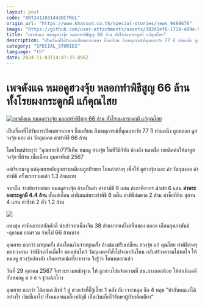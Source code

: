 ```yaml
---
layout: post
code: "ART2411031443DCTRGL"
origin_url: "https://www.khaosod.co.th/special-stories/news_9488676"
image: "https://github.com/user-attachments/assets/382d1ef8-1714-409e-941d-a942605d92e1"
title: "เพจดังแฉ หมอดูฮวงจุ้ย หลอกทำพิธีสูญ 66 ล้าน ทั้งโรยผงกระดูกผี แก้คุณไสย"
description: "เป็นเรื่องที่ได้รับการเปิดเผยจากเพจ บิ๊กเกรียน ถึงเหตุการณ์ที่คุณยายวัย 77 ปี ท่านหนึ่ง ถูกหลอก ดูฮวงจุ้ย และ ค่า วัตถุมงคล​ ค่าทำพิธี 66 ล้าน"
category: "SPECIAL_STORIES"
language: "th"
date: 2024-11-03T14:47:37.896Z
---
```


# เพจดังแฉ หมอดูฮวงจุ้ย หลอกทำพิธีสูญ 66 ล้าน ทั้งโรยผงกระดูกผี แก้คุณไสย

[![เพจดังแฉ หมอดูฮวงจุ้ย หลอกทำพิธีสูญ 66 ล้าน ทั้งโรยผงกระดูกผี แก้คุณไสย](https://www.khaosod.co.th/wpapp/uploads/2024/11/Mischievous-21.jpg "เพจดังแฉ หมอดูฮวงจุ้ย หลอกทำพิธีสูญ 66 ล้าน ทั้งโรยผงกระดูกผี แก้คุณไสย")](https://www.khaosod.co.th/wpapp/uploads/2024/11/Mischievous-21.jpg)

เป็นเรื่องที่ได้รับการเปิดเผยจากเพจ บิ๊กเกรียน ถึงเหตุการณ์ที่คุณยายวัย 77 ปี ท่านหนึ่ง ถูกหลอก ดูฮวงจุ้ย และ ค่า วัตถุมงคล​ ค่าทำพิธี 66 ล้าน

โดยโพสต์ระบุว่า “คุณยายวัย77ปีเห็น หมอดู ฮวงจุ้ย ในทีวีดิจิทัล​ ช่องดัง หลงเชื่อ เลยติดต่อให้มาดูฮวงจุ้ย ที่บ้าน เมื่อเดือน กุมภาพันธ์​ 2567

​แค่เรียกมาดู แต่คุณยายกับลูกสาวเหมือนถูกป้ายยา โดนค่าต่างๆ เพื่อใช้ ดูฮวงจุ้ย และ ค่า วัตถุมงคล​ ค่าทำพิธี ครั้งแรกรวมแล้ว 1.3 ล้านบาท

​จากนั้น จ่ายยิบจ่ายย่อย หมอดูฮวงจุ้ย อ้างเป็นค่า ค่าทำพิธี 9 แสน ค่าภาษีอากร นำเข้า 6 แสน **ค่าพระผงกระดูกผี 4.4 ล้าน** ตั้งแต่เดือน ค่านิมนต์​พระทำพิธี 6 หมื่น ค่าพิธีล่มศาล 2 ล้าน ค่าซื้อที่ดิน สุสาน 4 แสน ค่าสิงห์ 2 ตัว 1.2 ล้าน

[![](https://www.khaosod.co.th/wpapp/uploads/2024/11/Mischievous-54.jpg)](https://www.khaosod.co.th/wpapp/uploads/2024/11/Mischievous-54.jpg)

​แพงสุด ค่าหินแกะสลักศักดิ์ นำเข้าจากเมื่องจีน 38 ล้านบาทแต่ไม่เห็นของ ​ตลอด เดือนกุมภาพันธ์​-ตุลาคม ยอมรวม จ่ายไป 66 ล้านบาท

​คุณยาย บอกว่า มาทุกครั้ง ต้องโอนเงินจ่ายทุกครั้ง อ้างต้องปรับเปลี่ยน ฮวงจุ้ย แก้ คุณไสย ทำพิธีต่างๆ ​พอทวงถาม ว่าพิธีจะเริ่มเมื่อไร ของเซ่นไหว้ วัตถุ​มงคลที่สั่งไปจะมาวันไหน กลับสร้างความไม่พอใจ ให้หมอดู ฮวงจุ้นช่องดัง เกิดอารมณ์​เกรี้ยวกราด จึงรู้ว่า โดนหลอกแล้ว

​วันที่ 29 ตุลาคม​ 2567 จึงรวบรวมหลักฐาน ให้ ลูกสาวไปแจ้งความที่ สน.บางกอกน้อย ให้ดำเนินคดี กับหมอดู ต ล ฮ จ ฐานฉ้อโกง

​คุณยาย บอกว่า ได้มาแค่ สิงห์ 1 คู่ ศาลเจ้าที่ตี้จู้เอี๊ยะ 1 หลัง กับ เจาะหลุม อีก 4 หลุม “ทำกับคนแก่ได้อย่างไร เงินที่เอาไป ทั้งหมดจนเกลี้ยงบัญชี เป็นเงินเก็บไว้รักษาผู้ป่วยติดเตียง“



​

